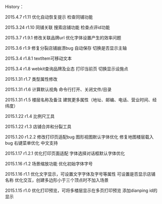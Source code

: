 History：

2015.4.7 r1.11
    优化自动恢复提示
    检查同铺功能

2015.3.24 r1.10
    同铺关联
    搜索店铺功能
    检查点评id功能

2015.3.7 r1.9.1
    修改关联品牌url
    优化字体设置产生的效率问题

2015.3.6 r1.9
    修复分裂店铺崩溃bug
    自动保存
    切换是否显示主轴

2015.3.4 r1.8.1
    textItem可移动文本

2015.3.4 r1.8
    webkit查询品牌及业态
    打印当前页
    切换显示设施点

2015.1.31 r1.7
    类型属性修改

2015.1.31 r1.6
    计算默认视角
    命令行打开、关闭文件/目录

2015.1.31 r1.5
    楼层名称及备注
    建筑更多属性（地址、邮编、电话、营业时间、经纬度）

2015.1.22 r1.4
    比例尺工具

2015.1.22 r1.3
    店铺合并和分裂工具

2015.1.20 r1.2.2
    修改打印页适配bug
    图形视图默认字体优化
    修复地图楼层载入bug
    右键菜单优化
    中文支持

2015.1.17 r1.2.1
    优化打印页面适配
    字体选择对话框默认字体优化

2015.1.16 r1.2 
    场景缩放功能
    优化初始字体字号

2015.1.16 r1.1
    优化文字显示，可设置文字字体及字号等属性
		可设置是否显示店铺名称
		优化交互，创建多边形小于三个顶点时不加入场景

2015.1.15 r1.0
    优化打印预览，可将多楼层显示在多页打印预览
		添加dianping id的显示